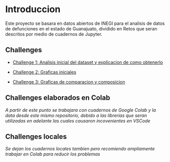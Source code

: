 # Introduccion

Este proyecto se basara en datos abiertos de INEGI para el analisis de datos de defunciones en el estado de Guanajuato, dividido en Retos que seran descritos por medio de cuadernos de Jupyter.

## Challenges

* [Challenge 1: Analisis inicial del dataset y explicacion de como obtenerlo](./Challenge_1.ipynb)

* [Challenge 2: Graficas iniciales](./Challenge_2.ipynb)

* [Challenge 3: Graficas de comparacion y composicion](./Challenge_3.ipynb)


## Challenges elaborados en Colab

*A partir de este punto se trabajara con cuadernos de Google Colab y la data desde este mismo repositorio, debido a las librerias que seran utilizadas en adelante las cuales causaron incovenientes en VSCode*


## Challenges locales
*Se dejan los cuadernos locales tambien pero recomiendo ampliamente trabajar en Colab para reducir los problemas*


